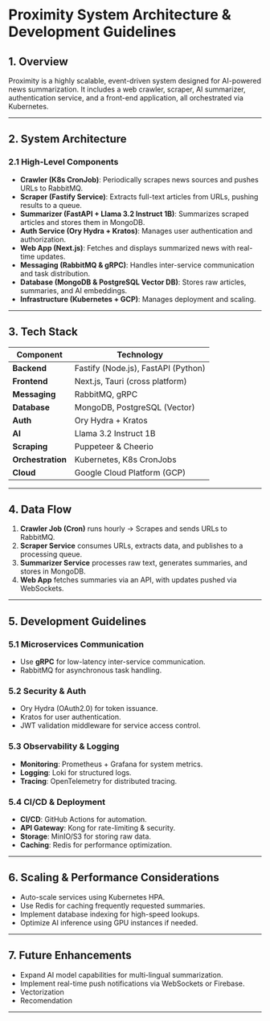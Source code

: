 # Proximity System Architecture & Development Guidelines

## **1. Overview**

Proximity is a highly scalable, event-driven system designed for AI-powered news summarization. It includes a web crawler, scraper, AI summarizer, authentication service, and a front-end application, all orchestrated via Kubernetes.

---

## **2. System Architecture**

### **2.1 High-Level Components**

- **Crawler (K8s CronJob)**: Periodically scrapes news sources and pushes URLs to RabbitMQ.
- **Scraper (Fastify Service)**: Extracts full-text articles from URLs, pushing results to a queue.
- **Summarizer (FastAPI + Llama 3.2 Instruct 1B)**: Summarizes scraped articles and stores them in MongoDB.
- **Auth Service (Ory Hydra + Kratos)**: Manages user authentication and authorization.
- **Web App (Next.js)**: Fetches and displays summarized news with real-time updates.
- **Messaging (RabbitMQ & gRPC)**: Handles inter-service communication and task distribution.
- **Database (MongoDB & PostgreSQL Vector DB)**: Stores raw articles, summaries, and AI embeddings.
- **Infrastructure (Kubernetes + GCP)**: Manages deployment and scaling.

---

## **3. Tech Stack**

| Component         | Technology                          |
| ----------------- | ----------------------------------- |
| **Backend**       | Fastify (Node.js), FastAPI (Python) |
| **Frontend**      | Next.js, Tauri (cross platform)     |
| **Messaging**     | RabbitMQ, gRPC                      |
| **Database**      | MongoDB, PostgreSQL (Vector)        |
| **Auth**          | Ory Hydra + Kratos                  |
| **AI**            | Llama 3.2 Instruct 1B               |
| **Scraping**      | Puppeteer & Cheerio                 |
| **Orchestration** | Kubernetes, K8s CronJobs            |
| **Cloud**         | Google Cloud Platform (GCP)         |

---

## **4. Data Flow**

1. **Crawler Job (Cron)** runs hourly → Scrapes and sends URLs to RabbitMQ.
2. **Scraper Service** consumes URLs, extracts data, and publishes to a processing queue.
3. **Summarizer Service** processes raw text, generates summaries, and stores in MongoDB.
4. **Web App** fetches summaries via an API, with updates pushed via WebSockets.

---

## **5. Development Guidelines**

### **5.1 Microservices Communication**

- Use **gRPC** for low-latency inter-service communication.
- RabbitMQ for asynchronous task handling.

### **5.2 Security & Auth**

- Ory Hydra (OAuth2.0) for token issuance.
- Kratos for user authentication.
- JWT validation middleware for service access control.

### **5.3 Observability & Logging**

- **Monitoring**: Prometheus + Grafana for system metrics.
- **Logging**: Loki for structured logs.
- **Tracing**: OpenTelemetry for distributed tracing.

### **5.4 CI/CD & Deployment**

- **CI/CD**: GitHub Actions for automation.
- **API Gateway**: Kong for rate-limiting & security.
- **Storage**: MinIO/S3 for storing raw data.
- **Caching**: Redis for performance optimization.

---

## **6. Scaling & Performance Considerations**

- Auto-scale services using Kubernetes HPA.
- Use Redis for caching frequently requested summaries.
- Implement database indexing for high-speed lookups.
- Optimize AI inference using GPU instances if needed.

---

## **7. Future Enhancements**

- Expand AI model capabilities for multi-lingual summarization.
- Implement real-time push notifications via WebSockets or Firebase.
- Vectorization
- Recomendation

---
